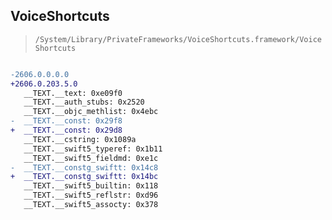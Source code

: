 ## VoiceShortcuts

> `/System/Library/PrivateFrameworks/VoiceShortcuts.framework/VoiceShortcuts`

```diff

-2606.0.0.0.0
+2606.0.203.5.0
   __TEXT.__text: 0xe09f0
   __TEXT.__auth_stubs: 0x2520
   __TEXT.__objc_methlist: 0x4ebc
-  __TEXT.__const: 0x29f8
+  __TEXT.__const: 0x29d8
   __TEXT.__cstring: 0x1089a
   __TEXT.__swift5_typeref: 0x1b11
   __TEXT.__swift5_fieldmd: 0xe1c
-  __TEXT.__constg_swiftt: 0x14c8
+  __TEXT.__constg_swiftt: 0x14bc
   __TEXT.__swift5_builtin: 0x118
   __TEXT.__swift5_reflstr: 0xd96
   __TEXT.__swift5_assocty: 0x378

```
